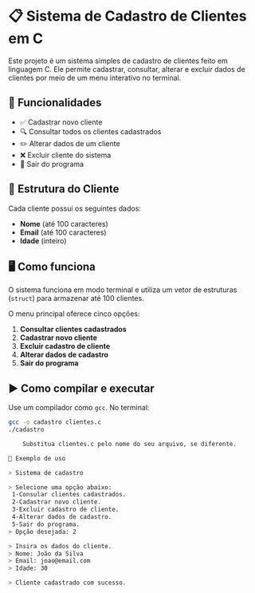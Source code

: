 # 📋 Sistema de Cadastro de Clientes em C

Este projeto é um sistema simples de cadastro de clientes feito em linguagem C. Ele permite cadastrar, consultar, alterar e excluir dados de clientes por meio de um menu interativo no terminal.

## 📌 Funcionalidades

- ✅ Cadastrar novo cliente
- 🔍 Consultar todos os clientes cadastrados
- ✏️ Alterar dados de um cliente
- ❌ Excluir cliente do sistema
- 🚪 Sair do programa

## 🧱 Estrutura do Cliente

Cada cliente possui os seguintes dados:

- **Nome** (até 100 caracteres)
- **Email** (até 100 caracteres)
- **Idade** (inteiro)

## 🖥️ Como funciona

O sistema funciona em modo terminal e utiliza um vetor de estruturas (`struct`) para armazenar até 100 clientes.

O menu principal oferece cinco opções:

1. **Consultar clientes cadastrados**
2. **Cadastrar novo cliente**
3. **Excluir cadastro de cliente**
4. **Alterar dados de cadastro**
5. **Sair do programa**

## ▶️ Como compilar e executar

Use um compilador como `gcc`. No terminal:

```bash
gcc -o cadastro clientes.c
./cadastro

    Substitua clientes.c pelo nome do seu arquivo, se diferente.

📌 Exemplo de uso

> Sistema de cadastro

> Selecione uma opção abaixo:
 1-Consular clientes cadastrados.
 2-Cadastrar novo cliente.
 3-Excluir cadastro de cliente.
 4-Alterar dados de cadastro.
 5-Sair do programa.
> Opção desejada: 2

> Insira os dados do cliente.
> Nome: João da Silva
> Email: joao@email.com
> Idade: 30

> Cliente cadastrado com sucesso.
